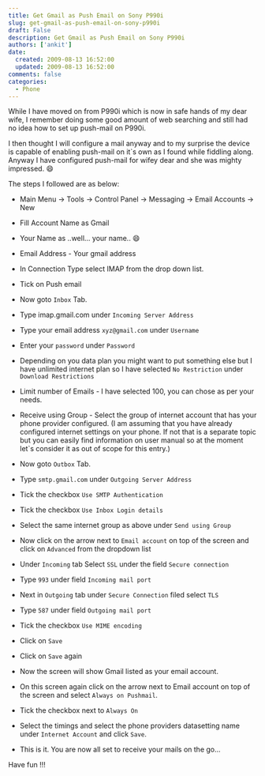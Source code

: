 ```yaml
---
title: Get Gmail as Push Email on Sony P990i
slug: get-gmail-as-push-email-on-sony-p990i
draft: False
description: Get Gmail as Push Email on Sony P990i
authors: ['ankit']
date: 
  created: 2009-08-13 16:52:00
  updated: 2009-08-13 16:52:00
comments: false
categories:
  - Phone
---
```

While I have moved on from P990i which is now in safe hands of my dear wife, I remember doing some good amount of web searching and still had no idea how to set up push-mail on P990i.

I then thought I will configure a mail anyway and to my surprise the device is capable of enabling push-mail on it`s own as I found while fiddling along. Anyway I have configured push-mail for wifey dear and she was mighty impressed. :smile:

The steps I followed are as below:

<!-- more -->

* Main Menu -> Tools -> Control Panel -> Messaging -> Email Accounts -> New

* Fill Account Name as Gmail

* Your Name as ..well... your name.. :smile:

* Email Address - Your gmail address

* In Connection Type select IMAP from the drop down list.

* Tick on Push email

* Now goto `Inbox` Tab.

* Type imap.gmail.com under `Incoming Server Address`

* Type your email address `xyz@gmail.com` under `Username`

* Enter your `password` under `Password`

* Depending on you data plan you might want to put something else but I have unlimited internet plan so I have selected `No Restriction` under `Download Restrictions`

* Limit number of Emails - I have selected 100, you can chose as per your needs.

* Receive using Group - Select the group of internet account that has your phone provider configured. (I am assuming that you have already configured internet settings on your phone. If not that is a separate topic but you can easily find information on user manual so at the moment let`s consider it as out of scope for this entry.)

* Now goto `Outbox` Tab.

* Type `smtp.gmail.com` under `Outgoing Server Address`

* Tick the checkbox `Use SMTP Authentication`

* Tick the checkbox `Use Inbox Login details`

* Select the same internet group as above under `Send using Group`

* Now click on the arrow next to `Email account` on top of the screen and click on `Advanced` from the dropdown list

* Under `Incoming` tab Select `SSL` under the field `Secure connection`

* Type `993` under field `Incoming mail port`

* Next in `Outgoing` tab under `Secure Connection` filed select `TLS`

* Type `587` under field `Outgoing mail port`

* Tick the checkbox `Use MIME encoding`

* Click on `Save`

* Click on `Save` again

* Now the screen will show Gmail listed as your email account.

* On this screen again click on the arrow next to Email account on top of the screen and select `Always on Pushmail`.

* Tick the checkbox next to `Always On`

* Select the timings and select the phone providers datasetting name under `Internet Account` and click `Save`.

* This is it. You are now all set to receive your mails on the go...

Have fun !!!
